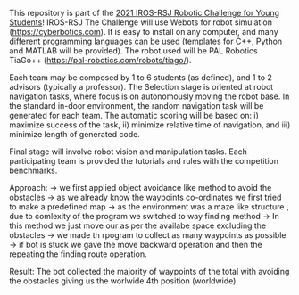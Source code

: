 This repository is part of the [2021 IROS-RSJ Robotic Challenge for Young Students](https://roboticslab-uc3m.github.io/challenge-iros2021)!
IROS-RSJ
The Challenge will use Webots for robot simulation (https://cyberbotics.com). It is easy to install on any computer, and many different programming languages can be used (templates for C++, Python and MATLAB will be provided). The robot used will be PAL Robotics TiaGo++ (https://pal-robotics.com/robots/tiago/).

Each team may be composed by 1 to 6 students (as defined), and 1 to 2 advisors (typically a professor). The Selection stage is oriented at robot navigation tasks, where focus is on autonomously moving the robot base. In the standard in-door environment, the random navigation task will be generated for each team. The automatic scoring will be based on: i) maximize success of the task, ii) minimize relative time of navigation, and iii) minimize length of generated code.

Final stage will involve robot vision and manipulation tasks. Each participating team is provided the tutorials and rules with the competition benchmarks.

Approach: -> we first applied object avoidance like method to avoid the obstacles -> as we already know the waypoints co-ordinates we first tried to make a predefined map -> as the environment was a maze like structure , due to comlexity of the program we switched to way finding method -> In this method we just move our as per the availabe space excluding the obstacles -> we made th rpogram to collect as many waypoints as possible -> if bot is stuck we gave the move backward operation and then the repeating the finding route operation.

Result: The bot collected the majority of waypoints of the total with avoiding the obstacles giving us the worlwide 4th position (worldwide).
